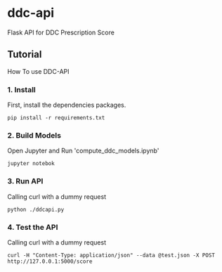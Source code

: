 ddc-api
==========

Flask API for DDC Prescription Score

Tutorial
------------

How To use DDC-API

### 1. Install

First, install the dependencies packages.
```
pip install -r requirements.txt
```

### 2. Build Models

Open Jupyter and Run 'compute_ddc_models.ipynb'
```
jupyter notebok
```

### 3. Run API

Calling curl with a dummy request
```
python ./ddcapi.py
```

### 4. Test the API

Calling curl with a dummy request
```
curl -H "Content-Type: application/json" --data @test.json -X POST http://127.0.0.1:5000/score
```

